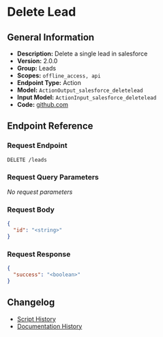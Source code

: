 <!-- BEGIN GENERATED CONTENT -->
# Delete Lead

## General Information

- **Description:** Delete a single lead in salesforce
- **Version:** 2.0.0
- **Group:** Leads
- **Scopes:** `offline_access, api`
- **Endpoint Type:** Action
- **Model:** `ActionOutput_salesforce_deletelead`
- **Input Model:** `ActionInput_salesforce_deletelead`
- **Code:** [github.com](https://github.com/NangoHQ/integration-templates/tree/main/integrations/salesforce/actions/delete-lead.ts)


## Endpoint Reference

### Request Endpoint

`DELETE /leads`

### Request Query Parameters

_No request parameters_

### Request Body

```json
{
  "id": "<string>"
}
```

### Request Response

```json
{
  "success": "<boolean>"
}
```

## Changelog

- [Script History](https://github.com/NangoHQ/integration-templates/commits/main/integrations/salesforce/actions/delete-lead.ts)
- [Documentation History](https://github.com/NangoHQ/integration-templates/commits/main/integrations/salesforce/actions/delete-lead.md)

<!-- END  GENERATED CONTENT -->

